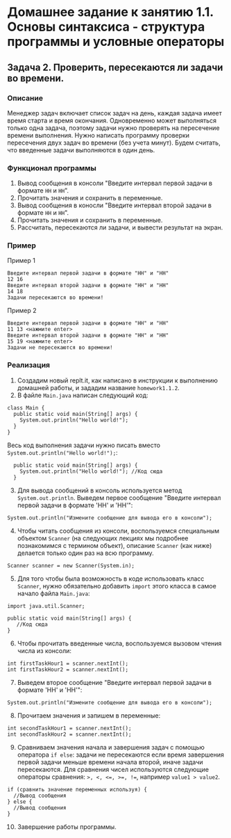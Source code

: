 # Домашнее задание к занятию 1.1. Основы синтаксиса - структура программы и условные операторы
## Задача 2. Проверить, пересекаются ли задачи во времени.

### Описание
Менеджер задач включает список задач на день, каждая задача имеет время старта и время окончания. 
Одновременно может выполняться только одна задача, поэтому задачи нужно проверять на пересечение времени выполнения.
Нужно написать программу проверки пересечения двух задач во времени (без учета минут). Будем считать, что введенные задачи выполняются в один день.

### Функционал программы
1. Вывод сообщения в консоли "Введите интервал первой задачи в формате `HH` и `HH`".
2. Прочитать значения и сохранить в переменные.
3. Вывод сообщения в коносли "Введите интервал второй задачи в формате `HH` и `HH`".
4. Прочитать значения и сохранить в переменные.
5. Рассчитать, пересекаются ли задачи, и вывести результат на экран. 

### Пример
Пример 1
```
Введите интервал первой задачи в формате "HH" и "HH"
12 16
Введите интервал второй задачи в формате "HH" и "HH"
14 18
Задачи пересекаются во времени!
```
Пример 2
```
Введите интервал первой задачи в формате "HH" и "HH"
11 13 <нажмите enter>
Введите интервал второй задачи в формате "HH" и "HH"
15 19 <нажмите enter>
Задачи не пересекаются во времени!
```

### Реализация
1. Создадим новый replt.it, как написано в инструкции к выполнению домашней работы, и зададим название `homework1.1.2`.
2. В файле `Main.java` написан следующий код:
```
class Main {
  public static void main(String[] args) {
    System.out.println("Hello world!");
  }
}
``` 
Весь код выполнения задачи нужно писать вместо `System.out.println("Hello world!");`:
```
  public static void main(String[] args) {
    System.out.println("Hello world!"); //Код сюда
  }
```
3. Для вывода сообщений в консоль используется метод `System.out.println`. Выведем первое сообщение "Введите интервал первой задачи в формате 'HH' и 'HH'":
```
System.out.println("Измените сообщение для вывода его в консоли");
```
4. Чтобы читать сообщения из консоли, воспользуемся специальным объектом `Scanner` (на следующих лекциях
мы подробнее познакомимся с термином объект), описание `Scanner` (как ниже) делается только один раз на всю программу.
```
Scanner scanner = new Scanner(System.in);
``` 
5. Для того чтобы была возможность в коде использовать класс `Scanner`, нужно обязательно добавить `import` этого класса 
в самое начало файла `Main.java`:
 ```
import java.util.Scanner;
  
public static void main(String[] args) {
    //Код сюда
}
 ```
6. Чтобы прочитать введенные числа, воспользуемся вызовом чтения числа из консоли:
```
int firstTaskHour1 = scanner.nextInt();
int firstTaskHour2 = scanner.nextInt();
```
7. Выведем второе сообщение "Введите интервал первой задачи в формате 'HH' и 'HH'":
```
System.out.println("Измените сообщение для вывода его в консоли");
```
8. Прочитаем значения и запишем в переменные:
```
int secondTaskHour1 = scanner.nextInt();
int secondTaskHour2 = scanner.nextInt();
```
9. Сравниваем значения начала и завершения задач с помощью оператора `if else`:
задачи не пересекаются если время завершения первой задачи меньше времени начала второй, иначе задачи пересекаются.
Для сравнения чисел используются следующие операторы сравнения: `>, <, <=, >=, !=`, например `value1 > value2`.
```
if (сравнить значение переменных используя) {
  //Вывод сообщения
} else {
  //Вывод сообщения
}
```
10. Завершение работы программы.
